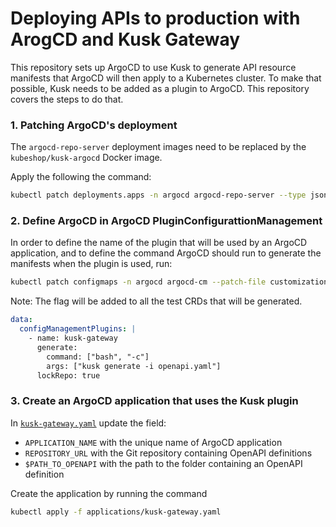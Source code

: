 # Deploying APIs to production with ArogCD and Kusk Gateway

This repository sets up ArgoCD to use Kusk to generate API resource manifests that ArgoCD will then apply to a Kubernetes cluster. To make that possible, Kusk needs to be added as a plugin to ArgoCD. This repository covers the steps to do that.
### 1. Patching ArgoCD's deployment

The `argocd-repo-server` deployment images need to be replaced by the `kubeshop/kusk-argocd` Docker image.

Apply the following the command: 

```sh
kubectl patch deployments.apps -n argocd argocd-repo-server --type json --patch-file customization/patch.yaml
```

### 2. Define ArgoCD in ArgoCD PluginConfigurattionManagement

In order to define the name of the plugin that will be used by an ArgoCD application, and to define the command ArgoCD should run to generate the manifests when the plugin is used, run: 

```sh
kubectl patch configmaps -n argocd argocd-cm --patch-file customization/argocd-plugins.yaml
```

Note: The flag will be added to all the test CRDs that will be generated.

```yaml
data:
  configManagementPlugins: |
    - name: kusk-gateway
      generate:
        command: ["bash", "-c"]
        args: ["kusk generate -i openapi.yaml"]
      lockRepo: true
```

### 3. Create an ArgoCD application that uses the Kusk plugin 

In [`kusk-gateway.yaml`](applications/kusk-gateway.yaml) update the field:
 - `APPLICATION_NAME` with the unique name of ArgoCD application
 - `REPOSITORY_URL` with the Git repository containing OpenAPI definitions
 - `$PATH_TO_OPENAPI` with the path to the folder containing an OpenAPI definition

Create the application by running the command

```sh
kubectl apply -f applications/kusk-gateway.yaml
```